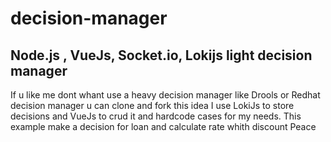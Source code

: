 # decision-manager
## Node.js , VueJs, Socket.io, Lokijs light decision manager

If u like me dont whant use a heavy decision manager like Drools or Redhat decision manager u can clone and fork this idea
I use LokiJs to store decisions and VueJs to crud it and hardcode cases for my needs.
This example make a decision for loan and calculate rate whith discount 
Peace